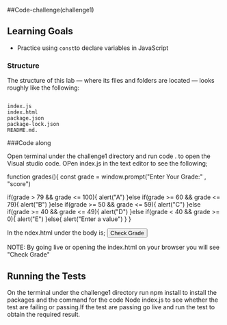 ##Code-challenge(challenge1)

## Learning Goals

- Practice using `const`to declare variables in JavaScript

### Structure

The structure of this lab — where its files and folders are located
— looks roughly like the following:

```challenge1

index.js
index.html
package.json
package-lock.json
README.md.
```

###Code along

Open terminal under the challenge1 directory and run code . to open the Visual studio code.
OPen index.js in the text editor to see the following;

function grades(){
const grade = window.prompt("Enter Your Grade:" , "score")

if(grade > 79 && grade <= 100){
    alert("A")
}else if(grade >= 60 && grade <= 79){
    alert("B")
}else if(grade >= 50 && grade <= 59){
    alert("C")
}else if(grade >= 40 && grade <= 49){
    alert("D")
}else if(grade < 40 && grade >= 0){
    alert("E")
}else{
    alert("Enter a value")
}
}

In the ndex.html under the body is;
 <button onclick="grades()">Check Grade</button>
 
 NOTE: By going live or opening the index.html on your browser you will see "Check Grade"
 
 
## Running the Tests 
On the terminal under the challenge1 directory run npm install to install the packages and the command for the code Node index.js to see whether the test are failing or passing.If the test are passing go live and run the test to obtain the required result. 
